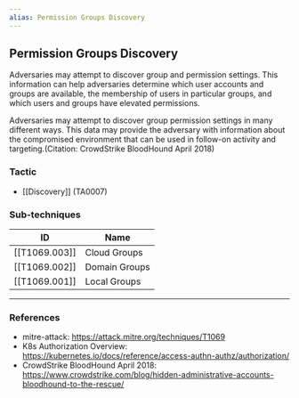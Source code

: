 ```yaml
---
alias: Permission Groups Discovery
---
```


## Permission Groups Discovery

Adversaries may attempt to discover group and permission settings. This information can help adversaries determine which user accounts and groups are available, the membership of users in particular groups, and which users and groups have elevated permissions.

Adversaries may attempt to discover group permission settings in many different ways. This data may provide the adversary with information about the compromised environment that can be used in follow-on activity and targeting.(Citation: CrowdStrike BloodHound April 2018)


### Tactic

- [[Discovery]] (TA0007)

### Sub-techniques

| ID | Name |
| --- | --- |
| [[T1069.003]] | Cloud Groups |
| [[T1069.002]] | Domain Groups |
| [[T1069.001]] | Local Groups |


---
### References

- mitre-attack: https://attack.mitre.org/techniques/T1069
- K8s Authorization Overview: https://kubernetes.io/docs/reference/access-authn-authz/authorization/
- CrowdStrike BloodHound April 2018: https://www.crowdstrike.com/blog/hidden-administrative-accounts-bloodhound-to-the-rescue/

